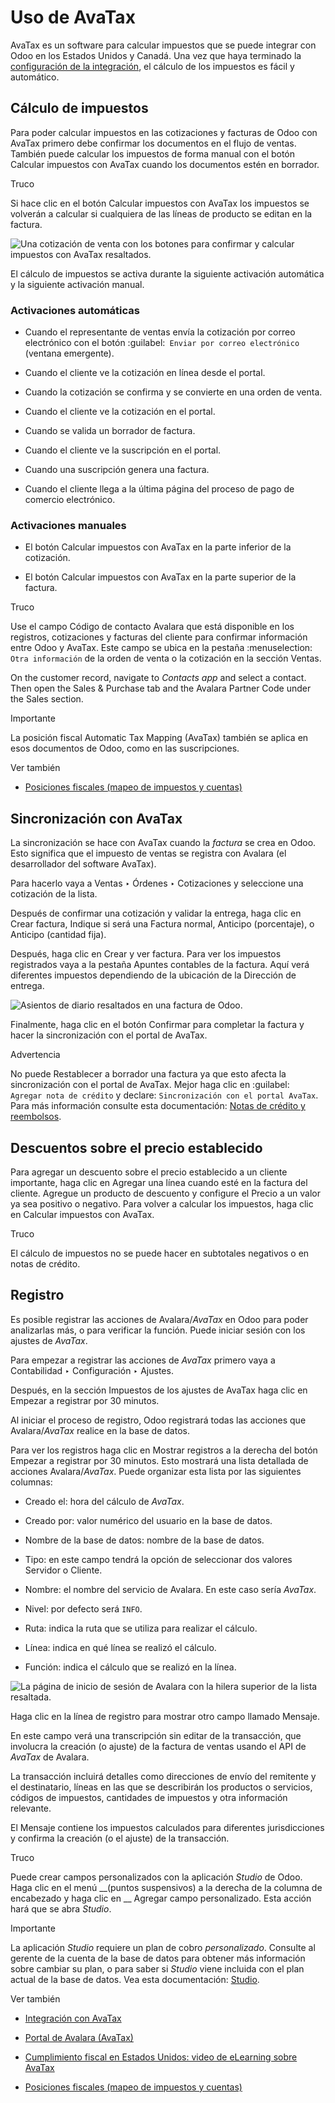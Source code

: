 # Uso de AvaTax

AvaTax es un software para calcular impuestos que se puede integrar con Odoo
en los Estados Unidos y Canadá. Una vez que haya terminado la [configuración
de la integración](../avatax.html), el cálculo de los impuestos es fácil y
automático.

## Cálculo de impuestos

Para poder calcular impuestos en las cotizaciones y facturas de Odoo con
AvaTax primero debe confirmar los documentos en el flujo de ventas. También
puede calcular los impuestos de forma manual con el botón Calcular impuestos
con AvaTax cuando los documentos estén en borrador.

Truco

Si hace clic en el botón Calcular impuestos con AvaTax los impuestos se
volverán a calcular si cualquiera de las líneas de producto se editan en la
factura.

![Una cotización de venta con los botones para confirmar y calcular impuestos
con AvaTax resaltados.](../../../../../_images/calculate-avatax.png)

El cálculo de impuestos se activa durante la siguiente activación automática y
la siguiente activación manual.

### Activaciones automáticas

  * Cuando el representante de ventas envía la cotización por correo electrónico con el botón :guilabel:` Enviar por correo electrónico` (ventana emergente).

  * Cuando el cliente ve la cotización en línea desde el portal.

  * Cuando la cotización se confirma y se convierte en una orden de venta.

  * Cuando el cliente ve la cotización en el portal.

  * Cuando se valida un borrador de factura.

  * Cuando el cliente ve la suscripción en el portal.

  * Cuando una suscripción genera una factura.

  * Cuando el cliente llega a la última página del proceso de pago de comercio electrónico.

### Activaciones manuales

  * El botón Calcular impuestos con AvaTax en la parte inferior de la cotización.

  * El botón Calcular impuestos con AvaTax en la parte superior de la factura.

Truco

Use el campo Código de contacto Avalara que está disponible en los registros,
cotizaciones y facturas del cliente para confirmar información entre Odoo y
AvaTax. Este campo se ubica en la pestaña :menuselection:` Otra información`
de la orden de venta o la cotización en la sección Ventas.

On the customer record, navigate to _Contacts app_ and select a contact. Then
open the Sales & Purchase tab and the Avalara Partner Code under the Sales
section.

Importante

La posición fiscal Automatic Tax Mapping (AvaTax) también se aplica en esos
documentos de Odoo, como en las suscripciones.

Ver también

  * [Posiciones fiscales (mapeo de impuestos y cuentas)](../fiscal_positions.html)

## Sincronización con AvaTax

La sincronización se hace con AvaTax cuando la _factura_ se crea en Odoo. Esto
significa que el impuesto de ventas se registra con Avalara (el desarrollador
del software AvaTax).

Para hacerlo vaya a Ventas ‣ Órdenes ‣ Cotizaciones y seleccione una
cotización de la lista.

Después de confirmar una cotización y validar la entrega, haga clic en Crear
factura, Indique si será una Factura normal, Anticipo (porcentaje), o Anticipo
(cantidad fija).

Después, haga clic en Crear y ver factura. Para ver los impuestos registrados
vaya a la pestaña Apuntes contables de la factura. Aquí verá diferentes
impuestos dependiendo de la ubicación de la Dirección de entrega.

![Asientos de diario resaltados en una factura de
Odoo.](../../../../../_images/journal-items.png)

Finalmente, haga clic en el botón Confirmar para completar la factura y hacer
la sincronización con el portal de AvaTax.

Advertencia

No puede Restablecer a borrador una factura ya que esto afecta la
sincronización con el portal de AvaTax. Mejor haga clic en :guilabel:` Agregar
nota de crédito` y declare: `Sincronización con el portal AvaTax`. Para más
información consulte esta documentación: [Notas de crédito y
reembolsos](../../customer_invoices/credit_notes.html).

## Descuentos sobre el precio establecido

Para agregar un descuento sobre el precio establecido a un cliente importante,
haga clic en Agregar una línea cuando esté en la factura del cliente. Agregue
un producto de descuento y configure el Precio a un valor ya sea positivo o
negativo. Para volver a calcular los impuestos, haga clic en Calcular
impuestos con AvaTax.

Truco

El cálculo de impuestos no se puede hacer en subtotales negativos o en notas
de crédito.

## Registro

Es posible registrar las acciones de Avalara/_AvaTax_ en Odoo para poder
analizarlas más, o para verificar la función. Puede iniciar sesión con los
ajustes de _AvaTax_.

Para empezar a registrar las acciones de _AvaTax_ primero vaya a Contabilidad
‣ Configuración ‣ Ajustes.

Después, en la sección Impuestos de los ajustes de AvaTax haga clic en Empezar
a registrar por 30 minutos.

Al iniciar el proceso de registro, Odoo registrará todas las acciones que
Avalara/_AvaTax_ realice en la base de datos.

Para ver los registros haga clic en Mostrar registros a la derecha del botón
Empezar a registrar por 30 minutos. Esto mostrará una lista detallada de
acciones Avalara/_AvaTax_. Puede organizar esta lista por las siguientes
columnas:

  * Creado el: hora del cálculo de _AvaTax_.

  * Creado por: valor numérico del usuario en la base de datos.

  * Nombre de la base de datos: nombre de la base de datos.

  * Tipo: en este campo tendrá la opción de seleccionar dos valores Servidor o Cliente.

  * Nombre: el nombre del servicio de Avalara. En este caso sería _AvaTax_.

  * Nivel: por defecto será `INFO`.

  * Ruta: indica la ruta que se utiliza para realizar el cálculo.

  * Línea: indica en qué línea se realizó el cálculo.

  * Función: indica el cálculo que se realizó en la línea.

![La página de inicio de sesión de Avalara con la hilera superior de la lista
resaltada.](../../../../../_images/logging.png)

Haga clic en la línea de registro para mostrar otro campo llamado Mensaje.

En este campo verá una transcripción sin editar de la transacción, que
involucra la creación (o ajuste) de la factura de ventas usando el API de
_AvaTax_ de Avalara.

La transacción incluirá detalles como direcciones de envío del remitente y el
destinatario, líneas en las que se describirán los productos o servicios,
códigos de impuestos, cantidades de impuestos y otra información relevante.

El Mensaje contiene los impuestos calculados para diferentes jurisdicciones y
confirma la creación (o el ajuste) de la transacción.

Truco

Puede crear campos personalizados con la aplicación _Studio_ de Odoo. Haga
clic en el menú __(puntos suspensivos) a la derecha de la columna de
encabezado y haga clic en __ Agregar campo personalizado. Esta acción hará que
se abra _Studio_.

Importante

La aplicación _Studio_ requiere un plan de cobro _personalizado_. Consulte al
gerente de la cuenta de la base de datos para obtener más información sobre
cambiar su plan, o para saber si _Studio_ viene incluida con el plan actual de
la base de datos. Vea esta documentación: [Studio](../../../../studio.html).

Ver también

  * [Integración con AvaTax](../avatax.html)

  * [Portal de Avalara (AvaTax)](avalara_portal.html)

  * [Cumplimiento fiscal en Estados Unidos: video de eLearning sobre AvaTax](https://www.odoo.com/slides/slide/us-tax-compliance-avatax-2858?fullscreen=1)

  * [Posiciones fiscales (mapeo de impuestos y cuentas)](../fiscal_positions.html)

